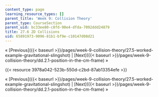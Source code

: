 ```yaml
---
content_type: page
learning_resource_types: []
parent_title: 'Week 9: Collision Theory'
parent_type: CourseSection
parent_uid: bc33ee80-c8fd-90e4-dfda-7092ddd24879
title: 27.6 2D Collisions
uid: 65891973-9096-81b1-bf9e-c10147d08d21
---
```


« [Previous]({{< baseurl >}}/pages/week-9-collision-theory/27.5-worked-example-gravitational-slingshot) | [Next]({{< baseurl >}}/pages/week-9-collision-theory/dd.2.1-position-in-the-cm-frame) »

{{< resource 3978a042-523b-550d-c2bd-87ab13354efe >}}

« [Previous]({{< baseurl >}}/pages/week-9-collision-theory/27.5-worked-example-gravitational-slingshot) | [Next]({{< baseurl >}}/pages/week-9-collision-theory/dd.2.1-position-in-the-cm-frame) »